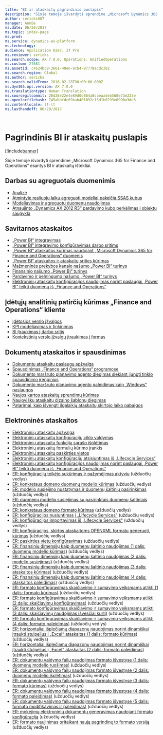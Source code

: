 ```yaml
---
title: "BI ir ataskaitų pagrindinis puslapis"
description: "Šioje temoje išvardyti sprendime „Microsoft Dynamics 365 for Finance and Operations“ esantys BI ir ataskaitų ištekliai."
author: sericks007
manager: AnnBe
ms.date: 06/20/2017
ms.topic: index-page
ms.prod: 
ms.service: dynamics-ax-platform
ms.technology: 
audience: Application User, IT Pro
ms.reviewer: sericks
ms.search.scope: AX 7.0.0, Operations, UnifiedOperations
ms.custom: 27681
ms.assetid: c4624bc8-3661-49e6-9cb4-87778acdc302
ms.search.region: Global
ms.author: sericks
ms.search.validFrom: 2016-02-28T00:00:00.000Z
ms.dyn365.ops.version: AX 7.0.0
ms.translationtype: Human Translation
ms.sourcegitcommit: 20d28e22e4e89d0d864a0cbeaadeb568e73e223e
ms.openlocfilehash: 745abbfde09bab40f032c13d1b0293e0990a3de3
ms.contentlocale: lt-lt
ms.lasthandoff: 06/29/2017

---
```


# <a name="bi-amp-reporting-home-page"></a>Pagrindinis BI ir ataskaitų puslapis

[!include[banner](../includes/banner.md)]


Šioje temoje išvardyti sprendime „Microsoft Dynamics 365 for Finance and Operations“ esantys BI ir ataskaitų ištekliai. 

<a name="working-with-aggregate-data"></a>Darbas su agreguotais duomenimis
---------------------------

-   [Analizė](analytics.md)
-   [Atmintyje realiuoju laiku agreguoti modeliai pakeičia SSAS kubus](..\migration-upgrade\in-memory-real-time-aggregate-models.md)
-   [Modeliavimas ir agreguotų duomenų naudojimas](model-aggregate-data.md)
-   [Atnaujinto „Dynamics AX 2012 R3“ pardavimo kubo perkėlimas į objektų saugyklą](..\migration-upgrade\migrate-upgraded-cube-entity-store.md)

## <a name="self-service-reporting"></a>Savitarnos ataskaitos
-   [„Power BI“ integravimas](power-bi-integration.md)
-   [„Power BI‟ integravimo konfigūravimas darbo sritims](configure-power-bi-integration.md)
-   [„Power BI“ ataskaitos kūrimas naudojant „Microsoft Dynamics 365 for Finance and Operations“ duomenis](create-powerbi-report-data.md)
-   [„Power BI“ ataskaitos ir ataskaitų srities kūrimas](create-powerbi-report-dashboard.md)
-   [Mažmeninės prekybos kanalo našumo „Power BI“ turinys](retail-channel-performance-dashboard-power-bi-data.md)
-   [Finansinio našumo „Power BI“ turinys](financial-performance-power-bi-content-pack.md)
-   [Pardavimo ir pelningumo našumo „Power BI“ turinys](sales-profitability-performance-content-pack.md)
-   [Elektroninių ataskaitų konfigūracijos naudojimas norint paslaugai „Power BI“ teikti duomenų iš „Finance and Operations“](general-electronic-reporting-report-configuration-get-data-powerbi.md)

## <a name="building-embedded-analytical-experiences-in-the-finance-and-operations-client"></a>Įdėtųjų analitinių patirčių kūrimas „Finance and Operations“ kliente
-   [Įdėtosios verslo įžvalgos](analytics.md#embedded-business-intelligence)
-   [KPI modeliavimas ir tinkinimas](analytics.md#kpi-modeling-and-customization)
-   [BI įtraukimas į darbo sritis](add-bi-workspaces.md)
-   [Kontekstinių verslo įžvalgų įtraukimas į formas](add-contextual-bi-forms.md)

## <a name="document-reporting-and-printing"></a>Dokumentų ataskaitos ir spausdinimas
-   [Dokumentų ataskaitų paslaugų apžvalga](document-reporting-services.md)
-   [Spausdinimas „Finance and Operations“ programose](print-documents.md)
-   [Dokumento maršruto planavimo agento diegimas siekiant įjungti tinklo spausdinimo įrenginius](install-document-routing-agent.md)
-   [Dokumento maršruto planavimo agento paleidimas kaip „Windows“ paslaugos](run-document-routing-agent-as-windows-service.md)
-   [Naujos kartos ataskaitų sprendimų kūrimas](create-nextgen-reporting-solutions.md)
-   [Naujoviškų ataskaitų dizaino šablonų diegimas](install-modern-report-design-templates.md)
-   [Patarimai, kaip išvengti ilgalaikių ataskaitų skirtojo laiko pabaigos](prevent-long-running-reports-timing-out.md)

## <a name="electronic-reporting"></a>Elektroninės ataskaitos
-   [Elektroninių ataskaitų apžvalga](general-electronic-reporting.md)
-   [Elektroninių ataskaitų konfigūracijų ciklo valdymas](general-electronic-reporting-manage-configuration-lifecycle.md)
-   [Elektroninių ataskaitų funkcijų sąrašo išplėtimas](general-electronic-reporting-formulas-list-extension.md)
-   [Elektroninių ataskaitų formulių kūrimo įrankis](general-electronic-reporting-formula-designer.md)
-   [Elektroninių ataskaitų paskirties vietos](electronic-reporting-destinations.md)
-   [Elektroninių ataskaitų konfigūracijų atsisiuntimas iš „Lifecycle Services“](download-electronic-reporting-configuration-lcs.md)
-   [Elektroninių ataskaitų konfigūracijos naudojimas norint paslaugai „Power BI“ teikti duomenų iš „Finance and Operations“](general-electronic-reporting-report-configuration-get-data-powerbi.md)
-   [ER: konfigūracijų teikėjo sukūrimas ir pažymėjimas aktyviu](http://ax.help.dynamics.com/en/wiki/er-select-service-provider/) (užduočių vedlys)
-   [ER: konkretaus domeno duomenų modelio kūrimas](http://ax.help.dynamics.com/en/wiki/er-design-domain-specific-data-model/) (užduočių vedlys)
-   [ER: modelio susiejimo nustatymas ir duomenų šaltinių pasirinkimas](http://ax.help.dynamics.com/en/wiki/er-define-model-mapping-and-select-data-sources/) (užduočių vedlys)
-   [ER: duomenų modelio susiejimas su pasirinktais duomenų šaltiniais](http://ax.help.dynamics.com/en/wiki/er-map-data-model-to-selected-data-sources/) (užduočių vedlys)
-   [ER: konkretaus domeno formato kūrimas](http://ax.help.dynamics.com/en/wiki/er-design-domain-specific-format/) (užduočių vedlys)
-   [ER: konfigūracijos nusiuntimas į „Lifecycle Services‟](http://ax.help.dynamics.com/en/wiki/upload-a-configuration-into-lifecycle-services/) (užduočių vedlys)
-   [ER: konfigūracijos importavimas iš „Lifecycle Services‟](http://ax.help.dynamics.com/en/wiki/import-a-configuration-from-lifecycle-services/) (užduočių vedlys)
-   [ER: konfigūracijos, skirtos ataskaitoms OPENXML formatu generuoti, kūrimas](http://ax.help.dynamics.com/en/wiki/design-a-configuration-for-generating-reports-in-openxml-format/) (užduočių vedlys)
-   [ER: paskirties vietų konfigūravimas](http://ax.help.dynamics.com/en/wiki/configure-destinations/) (užduočių vedlys)
-   [ER: finansinių dimensijų kaip duomenų šaltinio naudojimas (1 dalis: duomenų modelio kūrimas)](http://ax.help.dynamics.com/en/wiki/er-use-financial-dimensions-as-a-data-source-part-1-design-data-model/) (užduočių vedlys)
-   [ER: finansinių dimensijų kaip duomenų šaltinio naudojimas (2 dalis: modelio susiejimas)](http://ax.help.dynamics.com/en/wiki/er-use-financial-dimensions-as-a-data-source-part-2-model-mapping/) (užduočių vedlys)
-   [ER: finansinių dimensijų kaip duomenų šaltinio naudojimas (3 dalis: ataskaitos kūrimas)](http://ax.help.dynamics.com/en/wiki/er-use-financial-dimensions-as-a-data-source-part-3-design-the-report/) (užduočių vedlys)
-   [ER: finansinių dimensijų kaip duomenų šaltinio naudojimas (4 dalis: ataskaitos paleidimas)](http://ax.help.dynamics.com/en/wiki/er-use-financial-dimensions-as-a-data-source-part-4-run-the-report/) (užduočių vedlys)
-   [ER: formato konfigūravimas skaičiavimo ir sumavimo veiksmams atlikti (1 dalis: formato kūrimas)](http://ax.help.dynamics.com/en/wiki/er-configure-format-to-do-counting-and-summing-part-1-create-format/) (užduočių vedlys)
-   [ER: formato konfigūravimas skaičiavimo ir sumavimo veiksmams atlikti (2 dalis: skaičiavimų konfigūravimas)](http://ax.help.dynamics.com/en/wiki/er-configure-format-to-do-counting-and-summing-part-2-configure-computations/) (užduočių vedlys)
-   [ER: formato konfigūravimas skaičiavimo ir sumavimo veiksmams atlikti (3 dalis: skaičiavimų naudojimas išvesčiai kurti)](http://ax.help.dynamics.com/en/wiki/er-configure-format-to-do-counting-and-summing-part-3-use-computations-to-make-the-output/) (užduočių vedlys)
-   [ER: formato konfigūravimas skaičiavimo ir sumavimo veiksmams atlikti (4 dalis: formato paleidimas)](http://ax.help.dynamics.com/en/wiki/er-configure-format-to-do-counting-and-summing-part-4-run-format/) (užduočių vedlys)
-   [ER: horizontaliai išplečiamų diapazonų naudojimas norint dinamiškai įtraukti stulpelius į „Excel“ ataskaitas (1 dalis: formato kūrimas)](http://ax.help.dynamics.com/en/wiki/er-use-horizontally-expandable-ranges-to-dynamically-add-columns-in-excel-reports-part-1-design-format/) (užduočių vedlys)
-   [ER: horizontaliai išplečiamų diapazonų naudojimas norint dinamiškai įtraukti stulpelius į „Excel“ ataskaitas (2 dalis: formato paleidimas)](http://ax.help.dynamics.com/en/wiki/er-use-horizontally-expandable-ranges-to-dynamically-add-columns-in-excel-reports-part-2-run-format/) (užduočių vedlys)
-   [ER: dokumentų valdymo failų naudojimas formato išvestyse (1 dalis: duomenų modelio ruošimas)](http://ax.help.dynamics.com/en/wiki/er-use-document-management-files-in-format-outputs-part-1-prepare-data-model/) (užduočių vedlys)
-   [ER: dokumentų valdymo failų naudojimas formato išvestyse (2 dalis: duomenų modelio išplėtimas)](http://ax.help.dynamics.com/en/wiki/er-use-document-management-files-in-format-outputs-part-2-extend-data-model/) (užduočių vedlys)
-   [ER: dokumentų valdymo failų naudojimas formato išvestyse (3 dalis: formato kūrimas)](http://ax.help.dynamics.com/en/wiki/er-use-document-management-files-in-format-outputs-part-3-create-format/) (užduočių vedlys)
-   [ER: dokumentų valdymo failų naudojimas formato išvestyse (4 dalis: formato paleidimas)](http://ax.help.dynamics.com/en/wiki/er-use-document-management-files-in-format-outputs-part-4-run-format/) (užduočių vedlys)
-   [ER: dokumentų valdymo failų naudojimas formato išvestyse (5 dalis: formato modifikavimas ir paleidimas)](http://ax.help.dynamics.com/en/wiki/er-use-document-management-files-in-format-outputs-part-5-modify-and-run-format/) (užduočių vedlys)
-   [ER: mokėjimų elektroninių dokumentų generavimas naudojant formato konfigūraciją](http://ax.help.dynamics.com/en/wiki/generate-electronic-documents-for-payments-using-a-format-configuration/) (užduočių vedlys)
-   [ER: formato naujinimas pritaikant naują pagrindinę to formato versiją](http://ax.help.dynamics.com/en/wiki/upgrade-your-format-by-adopting-a-new-base-version-of-that-format/) (užduočių vedlys)







